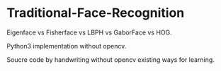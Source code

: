 # Traditional-Face-Recognition
Eigenface vs Fisherface vs LBPH vs GaborFace vs HOG.

Python3 implementation without opencv.

Soucre code by handwriting without opencv existing ways for learning.
 

